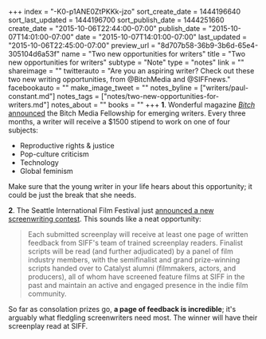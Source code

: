 +++
index = "-K0-p1ANE0ZtPKKk-jzo"
sort_create_date = 1444196640
sort_last_updated = 1444196700
sort_publish_date = 1444251660
create_date = "2015-10-06T22:44:00-07:00"
publish_date = "2015-10-07T14:01:00-07:00"
date = "2015-10-07T14:01:00-07:00"
last_updated = "2015-10-06T22:45:00-07:00"
preview_url = "8d707b58-36b9-3b6d-65e4-305104d6a53f"
name = "Two new opportunities for writers"
title = "Two new opportunities for writers"
subtype = "Note"
type = "notes"
link = ""
shareimage = ""
twitterauto = "Are you an aspiring writer? Check out these two new writing opportunities, from @BitchMedia and @SIFFnews."
facebookauto = ""
make_image_tweet = ""
notes_byline = ["writers/paul-constant.md"]
notes_tags = ["notes/two-new-opportunities-for-writers.md"]
notes_about = ""
books = ""
+++
**1**. Wonderful magazine [*Bitch* announced](https://bitchmedia.org/article/announcing-bitch-media-fellowships-writers) the Bitch Media Fellowship for emerging writers. Every three months, a writer will receive a $1500 stipend to work on one of four subjects:

* Reproductive rights & justice
* Pop-culture criticism
* Technology
* Global feminism 

Make sure that the young writer in your life hears about this opportunity; it could be just the break that she needs.

**2**. The Seattle International Film Festival just [announced a new screenwriting contest](http://www.indiewire.com/article/exclusive-seattle-international-film-festival-launches-new-screenplay-competition-20151006). This sounds like a neat opportunity:

<blockquote>Each submitted screenplay will receive at least one page of written feedback from SIFF's team of trained screenplay readers. Finalist scripts will be read (and further adjudicated) by a panel of film industry members, with the semifinalist and grand prize-­winning scripts handed over to Catalyst alumni (filmmakers, actors, and producers), all of whom have screened feature films at SIFF in the past and maintain an active and engaged presence in the indie film community.</blockquote>

So far as consolation prizes go, **a page of feedback is incredible**; it's arguably what fledgling screenwriters need most. The winner will have their screenplay read at SIFF.

